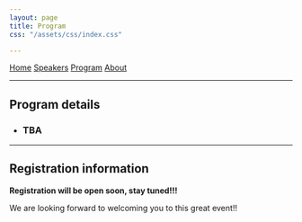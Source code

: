 ```yaml
---
layout: page
title: Program
css: "/assets/css/index.css"

---
```


<div class="list-filters">
  <a href="/escuelaverano2024/" class="list-filter">Home</a>
  <a href="/escuelaverano2024/speakers/" class="list-filter">Speakers</a>
  <a href="/escuelaverano2024/program/" class="list-filter filter-selected">Program</a>
  <a href="/escuelaverano2024/about/" class="list-filter">About</a>
</div>

---
## Program details

  - ### TBA


---
## Registration information

**Registration will be open soon, stay tuned!!!**

We are looking forward to welcoming you to this great event!!
